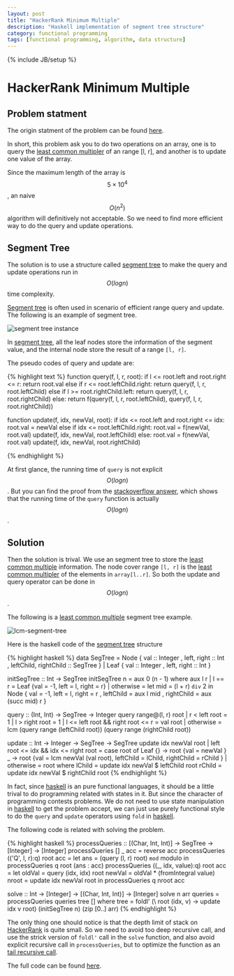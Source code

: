 ```yaml
---
layout: post
title: "HackerRank Minimum Multiple"
description: "Haskell implementation of segment tree structure"
category: functional programming
tags: [functional programming, algorithm, data structure]
---
```

{% include JB/setup %}


# HackerRank Minimum Multiple

## Problem statment

The origin statment of the problem can be found [here][5].

In short, this problem ask you to do two operations on an array, one is to 
query the [least common multipler][1] of an range [l, r], and another is to 
update one value of the array. 


Since the maximum length of the array is $$ 5 \times 10^4 $$, an naive 
$$ O(n^2) $$ algorithm will definitively not acceptable. So we need to find
more efficient way to do the query and update operations.

## Segment Tree

The solution is to use a structure called [segment tree][2] to make the query
and update operations run in $$ O(log{n}) $$ time complexity.

[Segment tree][2] is often used in scenario of efficient range query and 
update. The following is an example of segment tree. 

![segment tree instance](http://goo.gl/nZuxFi)

In [segment tree][2], all the leaf nodes store the information of the segment
value, and the internal node store the result of a range `[l, r]`. 

The pseudo codes of query and update are:

{% highlight text %}
function query(f, l, r, root):
	if l <= root.left and root.right <= r:
		return root.val
	else if r <= root.leftChild.right:
		return query(f, l, r, root.leftChild)
	else if l >= root.rightChild.left:
		return query(f, l, r, root.rightChild)
	else:
		return f(query(f, l, r, root.leftChild),
			query(f, l, r, root.rightChild))

function update(f, idx, newVal, root):
	if idx <= root.left and root.right <= idx:
		root.val = newVal
	else if idx <= root.leftChild.right:
		root.val = f(newVal, root.val)
		update(f, idx, newVal, root.leftChild)
	else:
		root.val = f(newVal, root.val)
		update(f, idx, newVal, root.rightChild)

{% endhighlight %}

At first glance, the running time of `query` is not explicit $$ O(log{n}) $$. 
But you can find the proof from the [stackoverflow answer][3], which shows 
that the running time of the `query` function is actually $$ O(log{n}) $$.


## Solution

Then the solution is trival. We use an segment tree to store the [least common
multiple][1] information. The node cover range `[l, r]` is the [least common
multipler][1] of the elements in `array[l..r]`. So both the update and query
operator can be done in $$ O(log{n}) $$.

The following is a [least common multiple][1] segment tree example.

![lcm-segment-tree]({{site.url}}/assets/images/lcm-segtree.svg)

Here is the haskell code of the [segment tree][2] structure

{% highlight haskell %}
data SegTree =
    Node {
      val                   :: Integer
    , left, right           :: Int
    , leftChild, rightChild :: SegTree
    } |
    Leaf {
      val         :: Integer
    , left, right :: Int
    }

initSegTree :: Int -> SegTree
initSegTree n = aux 0 (n - 1)
    where aux l r
              | l == r = Leaf {val = -1, left = l, right = r}
              | otherwise =
                  let mid = (l + r) `div` 2
                  in Node { val = -1, left = l, right = r
                          , leftChild = aux l mid
                          , rightChild = aux (succ mid) r
                          }


query :: (Int, Int) -> SegTree -> Integer
query range@(l, r) root
    | r < left root = 1
    | l > right root = 1
    | l <= left root && right root <= r = val root
    | otherwise =
        lcm (query range (leftChild root)) (query range (rightChild root))


update :: Int -> Integer -> SegTree -> SegTree
update idx newVal root
    | left root <= idx && idx <= right root =
      case root of
        Leaf {} -> root {val = newVal }
        _ -> root {val = lcm newVal (val root),
                 leftChild = lChild, rightChild = rChild }
    | otherwise = root
    where
      lChild = update idx newVal $ leftChild root
      rChild = update idx newVal $ rightChild root
{% endhighlight %}

In fact, since [haskell][4] is an pure functional languages, it should
be a little trival to do programming related with states in it. But since
the character of programming contests problems. We do not need to use 
state manipulation in [haskell][4] to get the problem accept, we can just
use purely functional style to do the `query` and `update` operators using 
`fold` in [haskell][4].

The following code is related with solving the problem.

{% highlight haskell %}
processQueries
  :: [(Char, Int, Int)] -> SegTree -> [Integer] -> [Integer]
processQueries [] _ acc = reverse acc
processQueries (('Q', l, r):q) root acc =
    let ans = (query (l, r) root) `mod` modulo
    in processQueries q root (ans : acc)
processQueries ((_, idx, value):q) root acc =
    let oldVal = query (idx, idx) root
        newVal = oldVal * (fromIntegral value)
        nroot = update idx newVal root
    in processQueries q nroot acc

solve :: Int -> [Integer] -> [(Char, Int, Int)] -> [Integer]
solve n arr queries = processQueries queries tree []
    where
      tree = foldl' (\ root (idx, v) -> update idx v root)
             (initSegTree n)
             (zip [0..] arr)
{% endhighlight %}

The only thing one should notice is that the depth limit of stack on 
[HackerRank][6] is quite small. So we need to avoid too deep recursive
call, and use the strick version of `foldl'` call  in the `solve` function, 
and also avoid explicit recursive call in `processQueries`, but to optimize
the function as an [tail recursive call][7].

The full code can be found [here][8].


[1]: http://en.wikipedia.org/wiki/Least_common_multiple
[2]: http://en.wikipedia.org/wiki/Segment_tree
[3]: http://goo.gl/mM3Pyp
[4]: https://www.haskell.org/
[5]: https://www.hackerrank.com/challenges/minimum-multiple
[6]: https://www.hackerrank.com/
[7]: http://en.wikipedia.org/wiki/Tail_call
[8]: http://goo.gl/MmW19X

